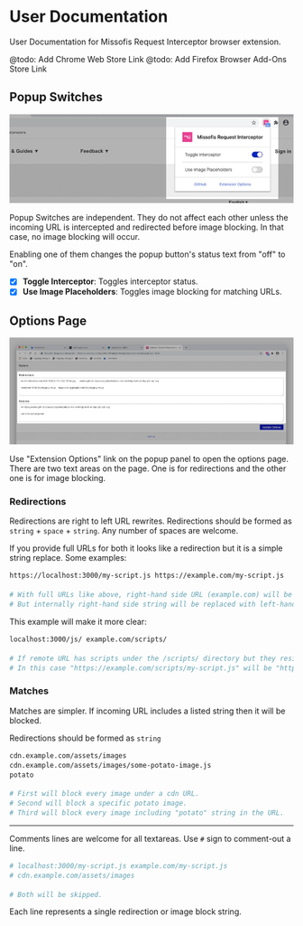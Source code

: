 # User Documentation

User Documentation for Missofis Request Interceptor browser extension.

@todo: Add Chrome Web Store Link
@todo: Add Firefox Browser Add-Ons Store Link

## Popup Switches

![Popup Switches](../src/assets/docs/popup-switches.jpg "Popup Switches")

Popup Switches are independent. They do not affect each other unless the incoming URL is intercepted and redirected before image blocking. In that case, no image blocking will occur.

Enabling one of them changes the popup button's status text from "off" to "on".

- [x] **Toggle Interceptor**: Toggles interceptor status. 
- [x] **Use Image Placeholders**: Toggles image blocking for matching URLs.

## Options Page

![Options Textareas](../src/assets/docs/options-textareas.jpg "Options Textareas")

Use "Extension Options" link on the popup panel to open the options page. There are two text areas on the page. One is for redirections and the other one is for image blocking.

### Redirections

Redirections are right to left URL rewrites. Redirections should be formed as `string` + `space` + `string`.  Any number of spaces are welcome.

If you provide full URLs for both it looks like a redirection but it is a simple string replace. Some examples:

```bash
https://localhost:3000/my-script.js https://example.com/my-script.js

# With full URLs like above, right-hand side URL (example.com) will be redirected to left-hand side URL (localhost).
# But internally right-hand side string will be replaced with left-hand side.
```

This example will make it more clear:

```bash
localhost:3000/js/ example.com/scripts/

# If remote URL has scripts under the /scripts/ directory but they reside in the /js/ directory locally, you may use this.
# In this case "https://example.com/scripts/my-script.js" will be "https://localhost:3000/js/my-script.js".
```

### Matches

Matches are simpler. If incoming URL includes a listed string then it will be blocked.

Redirections should be formed as `string`

```bash
cdn.example.com/assets/images
cdn.example.com/assets/images/some-potato-image.js
potato

# First will block every image under a cdn URL.
# Second will block a specific potato image.
# Third will block every image including "potato" string in the URL.
```

---

Comments lines are welcome for all textareas. Use `#` sign to comment-out a line.

```bash
# localhost:3000/my-script.js example.com/my-script.js
# cdn.example.com/assets/images

# Both will be skipped.
```

Each line represents a single redirection or image block string.